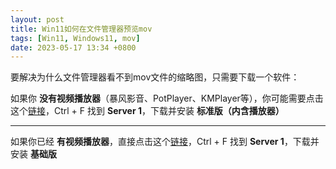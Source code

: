 ```yaml
---
layout: post
title: Win11如何在文件管理器预览mov
tags: [Win11, Windows11, mov]
date: 2023-05-17 13:34 +0800
---
```


要解决为什么文件管理器看不到mov文件的缩略图，只需要下载一个软件：

如果你 **没有视频播放器**（暴风影音、PotPlayer、KMPlayer等），你可能需要点击这个[链接](https://codecguide.com/download_k-lite_codec_pack_standard.htm)，Ctrl + F 找到 **Server 1**，下载并安装 **标准版（内含播放器）**

---

如果你已经 **有视频播放器**，直接点击这个[链接](https://codecguide.com/download_k-lite_codec_pack_basic.htm)，Ctrl + F 找到 **Server 1**，下载并安装 **基础版**
